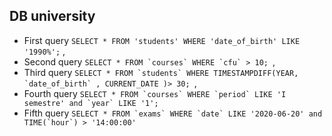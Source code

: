 ## DB university

- First query ```SELECT * FROM 'students' WHERE 'date_of_birth' LIKE '1990%';``` ,
- Second query ```SELECT * FROM `courses` WHERE `cfu` > 10; ```,
- Third query ```SELECT * FROM `students` WHERE TIMESTAMPDIFF(YEAR, `date_of_birth` , CURRENT_DATE )> 30; ```,
- Fourth query ```SELECT * FROM `courses` WHERE `period` LIKE 'I semestre' and `year` LIKE '1'; ```
- Fifth query ```SELECT * FROM `exams` WHERE `date` LIKE '2020-06-20' and TIME(`hour`) > '14:00:00'```